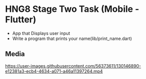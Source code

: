 # HNG8 Stage Two Task (Mobile - Flutter)

- App that Displays user input
- Write a program that prints your name(lib/print_name.dart)


## Media
https://user-images.githubusercontent.com/56373611/130146890-e12381a3-ecb4-4634-a071-a46a11397264.mp4